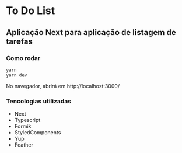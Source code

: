 # To Do List
## Aplicação Next para aplicação de listagem de tarefas

### Como rodar

```
yarn
yarn dev
```

No navegador, abrirá em http://localhost:3000/

### Tencologias utilizadas
- Next
- Typescript
- Formik
- StyledComponents
- Yup
- Feather


